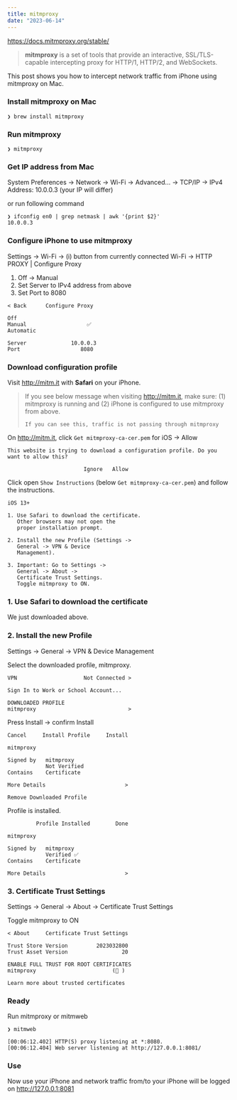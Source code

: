 ```yaml
---
title: mitmproxy
date: "2023-06-14"
---
```


https://docs.mitmproxy.org/stable/

> **mitmproxy** is a set of tools that provide an interactive, SSL/TLS-capable intercepting proxy for HTTP/1, HTTP/2, and WebSockets.

This post shows you how to intercept network traffic from iPhone using mitmproxy on Mac.


### Install mitmproxy on Mac

```shell
❯ brew install mitmproxy
```

### Run mitmproxy

```shell
❯ mitmproxy
```

### Get IP address from Mac

System Preferences -> Network -> Wi-Fi -> Advanced... -> TCP/IP -> IPv4 Address: 10.0.0.3 (your IP will differ)

or run following command

```shell
❯ ifconfig en0 | grep netmask | awk '{print $2}'
10.0.0.3
```

### Configure iPhone to use mitmproxy

Settings -> Wi-Fi -> (i) button from currently connected Wi-Fi -> HTTP PROXY | Configure Proxy

1. Off -> Manual
2. Set Server to IPv4 address from above
3. Set Port to 8080

```text
< Back      Configure Proxy

Off
Manual                   ✅
Automatic

Server              10.0.0.3
Port                   8080
```

### Download configuration profile
Visit http://mitm.it with **Safari** on your iPhone.

> If you see below message when visiting http://mitm.it, 
> make sure: (1) mitmproxy is running and (2) iPhone is configured to use mitmproxy from above.
>
> ```text
> If you can see this, traffic is not passing through mitmproxy
> ```

On http://mitm.it, 
click `Get mitmproxy-ca-cer.pem` for iOS -> Allow

```text
This website is trying to download a configuration profile. Do you want to allow this?

                        Ignore   Allow
```

Click open `Show Instructions` (below `Get mitmproxy-ca-cer.pem`) 
and follow the instructions.

```text
iOS 13+

1. Use Safari to download the certificate.
   Other browsers may not open the 
   proper installation prompt.
   
2. Install the new Profile (Settings ->
   General -> VPN & Device
   Management).

3. Important: Go to Settings -> 
   General -> About -> 
   Certificate Trust Settings.
   Toggle mitmproxy to ON.
```

### 1. Use Safari to download the certificate

We just downloaded above.

### 2. Install the new Profile
 
Settings -> General -> VPN & Device Management

Select the downloaded profile, mitmproxy.

```text
VPN                     Not Connected >

Sign In to Work or School Account...

DOWNLOADED PROFILE
mitmproxy                             >
```

Press Install -> confirm Install

```text
Cancel     Install Profile     Install

mitmproxy

Signed by   mitmproxy
            Not Verified
Contains    Certificate

More Details                         >

Remove Downloaded Profile
```

Profile is installed.

```text
         Profile Installed        Done

mitmproxy

Signed by   mitmproxy
            Verified ✅
Contains    Certificate

More Details                         >
```

### 3. Certificate Trust Settings

Settings -> General -> About -> Certificate Trust Settings

Toggle mitmproxy to ON

```text
< About     Certificate Trust Settings

Trust Store Version         2023032800
Trust Asset Version                 20

ENABLE FULL TRUST FOR ROOT CERTIFICATES
mitmproxy                        (🔘 )

Learn more about trusted certificates
```

### Ready

Run mitmproxy or mitmweb

```shell
❯ mitmweb

[00:06:12.402] HTTP(S) proxy listening at *:8080.
[00:06:12.404] Web server listening at http://127.0.0.1:8081/
```

### Use

Now use your iPhone and network traffic from/to your iPhone will be logged on http://127.0.0.1:8081
